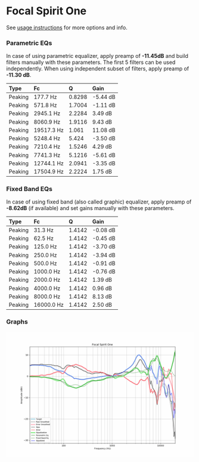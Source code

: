 # Focal Spirit One
See [usage instructions](https://github.com/jaakkopasanen/AutoEq#usage) for more options and info.

### Parametric EQs
In case of using parametric equalizer, apply preamp of **-11.45dB** and build filters manually
with these parameters. The first 5 filters can be used independently.
When using independent subset of filters, apply preamp of **-11.30 dB**.

| Type    | Fc         |      Q | Gain     |
|:--------|:-----------|:-------|:---------|
| Peaking | 177.7 Hz   | 0.8298 | -5.44 dB |
| Peaking | 571.8 Hz   | 1.7004 | -1.11 dB |
| Peaking | 2945.1 Hz  | 2.2284 | 3.49 dB  |
| Peaking | 8060.9 Hz  | 1.9116 | 9.43 dB  |
| Peaking | 19517.3 Hz | 1.061  | 11.08 dB |
| Peaking | 5248.4 Hz  | 5.424  | -3.50 dB |
| Peaking | 7210.4 Hz  | 1.5246 | 4.29 dB  |
| Peaking | 7741.3 Hz  | 5.1216 | -5.61 dB |
| Peaking | 12744.1 Hz | 2.0941 | -3.35 dB |
| Peaking | 17504.9 Hz | 2.2224 | 1.75 dB  |

### Fixed Band EQs
In case of using fixed band (also called graphic) equalizer, apply preamp of **-8.62dB**
(if available) and set gains manually with these parameters.

| Type    | Fc         |      Q | Gain     |
|:--------|:-----------|:-------|:---------|
| Peaking | 31.3 Hz    | 1.4142 | -0.08 dB |
| Peaking | 62.5 Hz    | 1.4142 | -0.45 dB |
| Peaking | 125.0 Hz   | 1.4142 | -3.70 dB |
| Peaking | 250.0 Hz   | 1.4142 | -3.94 dB |
| Peaking | 500.0 Hz   | 1.4142 | -0.91 dB |
| Peaking | 1000.0 Hz  | 1.4142 | -0.76 dB |
| Peaking | 2000.0 Hz  | 1.4142 | 1.39 dB  |
| Peaking | 4000.0 Hz  | 1.4142 | 0.96 dB  |
| Peaking | 8000.0 Hz  | 1.4142 | 8.13 dB  |
| Peaking | 16000.0 Hz | 1.4142 | 2.50 dB  |

### Graphs
![](./Focal%20Spirit%20One.png)